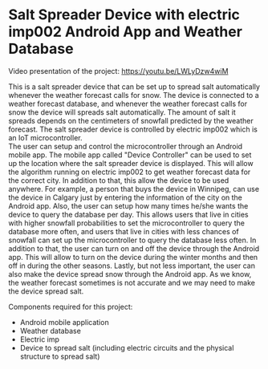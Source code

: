 # Salt Spreader Device with electric imp002 Android App and Weather Database

Video presentation of the project: https://youtu.be/LWLyDzw4wiM

This is a salt spreader device that can be set up to spread salt automatically whenever the weather forecast calls for snow. The device is connected to a weather forecast database, and whenever the weather forecast calls for snow the device will spreads salt automatically. The amount of salt it spreads depends on the centimeters of snowfall predicted by the weather forecast. The salt spreader device is controlled by electric imp002 which is an IoT microcontroller.  
The user can setup and control the microcontroller through an Android mobile app. The mobile app called "Device Controller" can be used to set up the location where the salt spreader device is displayed.  This will allow the algorithm running on electric imp002 to get weather forecast data for the correct city. In addition to that, this allow the device to be used anywhere. For example, a person that buys the device in Winnipeg, can use the device in Calgary just by entering the information of the city on the Android app. Also, the user can setup how many times he/she wants the device to query the database per day. This allows users that live in cities with higher snowfall probabilities to set the microcontroller to query the database more often, and users that live in cities with less chances of snowfall can set up the microcontroller to query the database less often. In addition to that, the user can turn on and off the device through the Android app. This will allow to turn on the device during the winter months and then off in during the other seasons. Lastly, but not less important, the user can also make the device spread snow through the Android app. As we know, the weather forecast sometimes is not accurate and we may need to make the device spread salt.

Components required for this project:
- Android mobile application
- Weather database
- Electric imp
- Device to spread salt (including electric circuits and the physical structure to spread salt)
